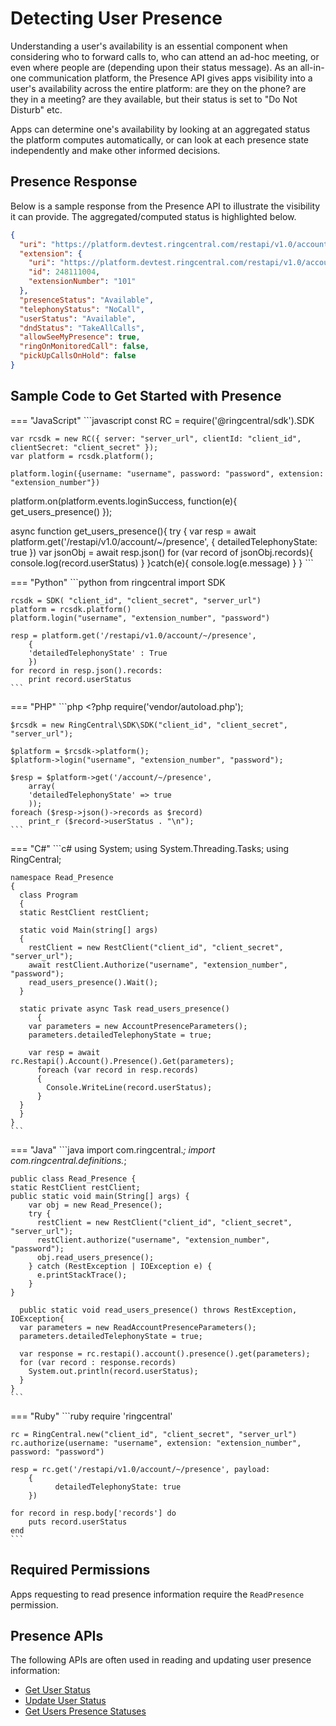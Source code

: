 # Detecting User Presence

Understanding a user's availability is an essential component when considering who to forward calls to, who can attend an ad-hoc meeting, or even where people are (depending upon their status message). As an all-in-one communication platform, the Presence API gives apps visibility into a user's availability across the entire platform: are they on the phone? are they in a meeting? are they available, but their status is set to "Do Not Disturb" etc.

Apps can determine one's availability by looking at an aggregated status the platform computes automatically, or can look at each presence state independently and make other informed decisions.

## Presence Response

Below is a sample response from the Presence API to illustrate the visibility it can provide. The aggregated/computed status is highlighted below.

```json hl_lines="10"
{
  "uri": "https://platform.devtest.ringcentral.com/restapi/v1.0/account/248xxx004/extension/248xxx004/presence",
  "extension": {
    "uri": "https://platform.devtest.ringcentral.com/restapi/v1.0/account/248xxx004/extension/248xxx004",
    "id": 248111004,
    "extensionNumber": "101"
  },
  "presenceStatus": "Available",
  "telephonyStatus": "NoCall",
  "userStatus": "Available",
  "dndStatus": "TakeAllCalls",
  "allowSeeMyPresence": true,
  "ringOnMonitoredCall": false,
  "pickUpCallsOnHold": false
}
```

## Sample Code to Get Started with Presence

=== "JavaScript"
	```javascript
	const RC = require('@ringcentral/sdk').SDK

	var rcsdk = new RC({ server: "server_url", clientId: "client_id", clientSecret: "client_secret" });
	var platform = rcsdk.platform();

	platform.login({username: "username", password: "password", extension: "extension_number"})

  platform.on(platform.events.loginSuccess, function(e){
    get_users_presence()
  });

  async function get_users_presence(){
    try {
      var resp = await platform.get('/restapi/v1.0/account/~/presence', {
                  detailedTelephonyState: true
                })
      var jsonObj = await resp.json()
      for (var record of jsonObj.records){
        console.log(record.userStatus)
      }
    }catch(e){
      console.log(e.message)
    }
  }
	```

=== "Python"
	```python
	from ringcentral import SDK

	rcsdk = SDK( "client_id", "client_secret", "server_url")
	platform = rcsdk.platform()
	platform.login("username", "extension_number", "password")

	resp = platform.get('/restapi/v1.0/account/~/presence',
	    {
		'detailedTelephonyState' : True
	    })
	for record in resp.json().records:
	    print record.userStatus
	```

=== "PHP"
	```php
	<?php
	require('vendor/autoload.php');

	$rcsdk = new RingCentral\SDK\SDK("client_id", "client_secret", "server_url");

	$platform = $rcsdk->platform();
	$platform->login("username", "extension_number", "password");

	$resp = $platform->get('/account/~/presence',
	    array(
		'detailedTelephonyState' => true
	    ));
	foreach ($resp->json()->records as $record)
	    print_r ($record->userStatus . "\n");
	```

=== "C#"
	```c#
	using System;
	using System.Threading.Tasks;
	using RingCentral;

	namespace Read_Presence
	{
	  class Program
	  {
      static RestClient restClient;

      static void Main(string[] args)
      {
        restClient = new RestClient("client_id", "client_secret", "server_url");
        await restClient.Authorize("username", "extension_number", "password");
        read_users_presence().Wait();
      }

      static private async Task read_users_presence()
		  {
        var parameters = new AccountPresenceParameters();
        parameters.detailedTelephonyState = true;

        var resp = await rc.Restapi().Account().Presence().Get(parameters);
          foreach (var record in resp.records)
          {
            Console.WriteLine(record.userStatus);
          }
      }
	  }
	}
	```

=== "Java"
	```java
	import com.ringcentral.*;
	import com.ringcentral.definitions.*;

	public class Read_Presence {
    static RestClient restClient;
    public static void main(String[] args) {
        var obj = new Read_Presence();
        try {
          restClient = new RestClient("client_id", "client_secret", "server_url");
          restClient.authorize("username", "extension_number", "password");
          obj.read_users_presence();
        } catch (RestException | IOException e) {
          e.printStackTrace();
        }
    }

	  public static void read_users_presence() throws RestException, IOException{
      var parameters = new ReadAccountPresenceParameters();
      parameters.detailedTelephonyState = true;

      var response = rc.restapi().account().presence().get(parameters);
      for (var record : response.records)
        System.out.println(record.userStatus);
	  }
	}
	```

=== "Ruby"
	```ruby
	require 'ringcentral'

	rc = RingCentral.new("client_id", "client_secret", "server_url")
	rc.authorize(username: "username", extension: "extension_number", password: "password")

	resp = rc.get('/restapi/v1.0/account/~/presence', payload:
	    {
		      detailedTelephonyState: true
	    })

	for record in resp.body['records'] do
	    puts record.userStatus
	end
	```

## Required Permissions

Apps requesting to read presence information require the `ReadPresence` permission.

## Presence APIs

The following APIs are often used in reading and updating user presence information:

* [Get User Status](https://developers.ringcentral.com/api-reference#Presence-getPresenceStatus)
* [Update User Status](https://developers.ringcentral.com/api-reference#Presence-updatePresenceStatus)
* [Get Users Presence Statuses](https://developers.ringcentral.com/api-reference#Presence-accountPresence)

